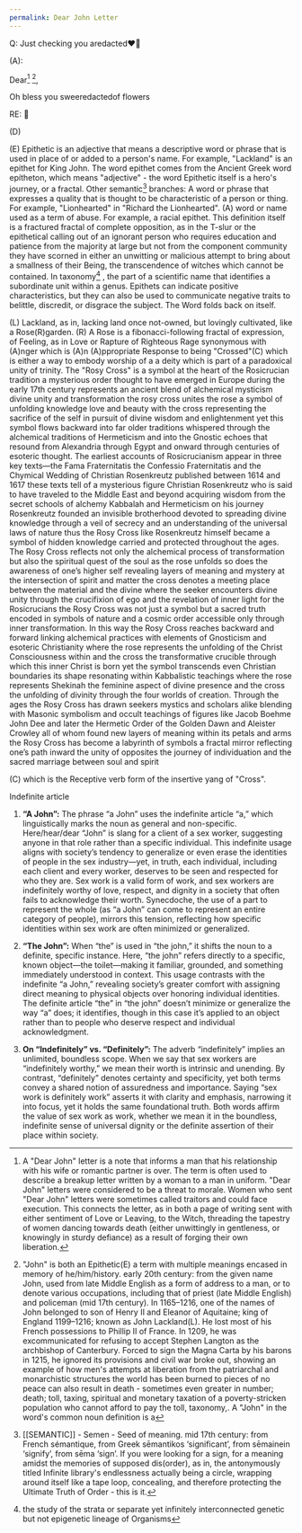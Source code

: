 ```yaml
---
permalink: Dear John Letter
---
```




Q: Just checking you aredacted❤️🌸


(A):

Dear[^D] [^J],

Oh bless you sweeredactedof flowers 

RE:
🌹


(D) 


(E) Epithetic is an adjective that means a descriptive word or phrase that is used in place of or added to a person's name. For example, "Lackland" is an epithet for King John. The word epithet comes from the Ancient Greek word epítheton, which means "adjective" - the word Epithetic itself is a hero's journey, or a fractal. 
Other semantic[^S] branches: A word or phrase that expresses a quality that is thought to be characteristic of a person or thing. For example, "Lionhearted" in "Richard the Lionhearted". 
(A) word or name used as a term of abuse. For example, a racial epithet. This definition itself is a fractured fractal of complete opposition, as in the T-slur or the epithetical calling out of an ignorant person who requires education and patience from the majority at large but not from the component community they have scorned in either an unwitting or malicious attempt to bring about a smallness of their Being, the transcendence of witches which cannot be contained. 
In  taxonomy[^T] , the part of a scientific name that identifies a subordinate unit within a genus. 
Epithets can indicate positive characteristics, but they can also be used to communicate negative traits to belittle, discredit, or disgrace the subject. The Word folds back on itself.

(L) Lackland, as in, lacking land once not-owned, but lovingly cultivated, like a Rose(R)garden. 
(R) A Rose is a fibonacci-following fractal of expression, of Feeling, as in Love or Rapture of Righteous Rage synonymous with (A)nger which is (A)n (A)ppropriate Response to being "Crossed"(C) which is either a way to embody worship of a a deity which is part of a paradoxical unity of trinity. The "Rosy Cross" is a symbol at the heart of the Rosicrucian tradition a mysterious order thought to have emerged in Europe during the early 17th century represents an ancient blend of alchemical mysticism divine unity and transformation the rosy cross unites the rose a symbol of unfolding knowledge love and beauty with the cross representing the sacrifice of the self in pursuit of divine wisdom and enlightenment yet this symbol flows backward into far older traditions whispered through the alchemical traditions of Hermeticism and into the Gnostic echoes that resound from Alexandria through Egypt and onward through centuries of esoteric thought.
The earliest accounts of Rosicrucianism appear in three key texts—the Fama Fraternitatis the Confessio Fraternitatis and the Chymical Wedding of Christian Rosenkreutz published between 1614 and 1617 these texts tell of a mysterious figure Christian Rosenkreutz who is said to have traveled to the Middle East and beyond acquiring wisdom from the secret schools of alchemy Kabbalah and Hermeticism on his journey Rosenkreutz founded an invisible brotherhood devoted to spreading divine knowledge through a veil of secrecy and an understanding of the universal laws of nature thus the Rosy Cross like Rosenkreutz himself became a symbol of hidden knowledge carried and protected throughout the ages.
The Rosy Cross reflects not only the alchemical process of transformation but also the spiritual quest of the soul as the rose unfolds so does the awareness of one’s higher self revealing layers of meaning and mystery at the intersection of spirit and matter the cross denotes a meeting place between the material and the divine where the seeker encounters divine unity through the crucifixion of ego and the revelation of inner light for the Rosicrucians the Rosy Cross was not just a symbol but a sacred truth encoded in symbols of nature and a cosmic order accessible only through inner transformation.
In this way the Rosy Cross reaches backward and forward linking alchemical practices with elements of Gnosticism and esoteric Christianity where the rose represents the unfolding of the Christ Consciousness within and the cross the transformative crucible through which this inner Christ is born yet the symbol transcends even Christian boundaries its shape resonating within Kabbalistic teachings where the rose represents Shekinah the feminine aspect of divine presence and the cross the unfolding of divinity through the four worlds of creation.
Through the ages the Rosy Cross has drawn seekers mystics and scholars alike blending with Masonic symbolism and occult teachings of figures like Jacob Boehme John Dee and later the Hermetic Order of the Golden Dawn and Aleister Crowley all of whom found new layers of meaning within its petals and arms the Rosy Cross has become a labyrinth of symbols a fractal mirror reflecting one’s path inward the unity of opposites the journey of individuation and the sacred marriage between soul and spirit

(C) which is the Receptive verb form of the insertive yang of "Cross". 


[^D]: A "Dear John" letter is a note that informs a man that his relationship with his wife or romantic partner is over. The term is often used to describe a breakup letter written by a woman to a man in uniform.  "Dear John" letters were considered to be a threat to morale. Women who sent "Dear John" letters were sometimes called traitors and could face execution. This connects the letter, as in both a page of writing sent with either sentiment of Love or Leaving, to the Witch, threading the tapestry of women dancing towards death (either unwittingly in gentleness, or knowingly in sturdy defiance) as a result of forging their own liberation.






[^J]: "John" is both an Epithetic(E) a term with multiple meanings encased in memory of he/him/history. early 20th century: from the given name John, used from late Middle English as a form of address to a man, or to denote various occupations, including that of priest (late Middle English) and policeman (mid 17th century). In 1165–1216, one of the names of John belonged to son of Henry II and Eleanor of Aquitaine; king of England 1199–1216; known as John Lackland(L). He lost most of his French possessions to Phillip II of France. In 1209, he was excommunicated for refusing to accept Stephen Langton as the archbishop of Canterbury. Forced to sign the Magna Carta by his barons in 1215, he ignored its provisions and civil war broke out, showing an example of how men's attempts at liberation from the patriarchal and monarchistic structures the world has been burned to pieces of no peace can also result in death - sometimes even greater in number; death; toll, taxing, spiritual and monetary taxation of a poverty-stricken population who cannot afford to pay the toll, taxonomy,[^T]. A[^A] "John" in the word's common noun definition is a

[^A]: Definite article 

Indefinite article 

[^S]: [[SEMANTIC]] - Semen - Seed of meaning. mid 17th century: from French sémantique, from Greek sēmantikos ‘significant’, from sēmainein ‘signify’, from sēma ‘sign’. If you were looking for a sign, for a meaning amidst the memories of supposed dis(order), as in, the antonymously titled Infinite library's endlessness actually being a circle, wrapping around itself like a tape loop, concealing, and therefore protecting the Ultimate Truth of Order - this is it. 
[^T]:  the study of the strata or separate yet infinitely interconnected genetic but not epigenetic lineage of Organisms

1. **“A John”:** The phrase “a John” uses the indefinite article “a,” which linguistically marks the noun as general and non-specific. Here/hear/dear “John” is slang for a client of a sex worker, suggesting anyone in that role rather than a specific individual. This indefinite usage aligns with society’s tendency to generalize or even erase the identities of people in the sex industry—yet, in truth, each individual, including each client and every worker, deserves to be seen and respected for who they are. Sex work is a valid form of work, and sex workers are indefinitely worthy of love, respect, and dignity in a society that often fails to acknowledge their worth. Synecdoche, the use of a part to represent the whole (as “a John” can come to represent an entire category of people), mirrors this tension, reflecting how specific identities within sex work are often minimized or generalized.

2. **“The John”:** When “the” is used in “the john,” it shifts the noun to a definite, specific instance. Here, “the john” refers directly to a specific, known object—the toilet—making it familiar, grounded, and something immediately understood in context. This usage contrasts with the indefinite “a John,” revealing society’s greater comfort with assigning direct meaning to physical objects over honoring individual identities. The definite article “the” in “the john” doesn’t minimize or generalize the way “a” does; it identifies, though in this case it’s applied to an object rather than to people who deserve respect and individual acknowledgment.

3. **On “Indefinitely” vs. “Definitely”:** The adverb “indefinitely” implies an unlimited, boundless scope. When we say that sex workers are “indefinitely worthy,” we mean their worth is intrinsic and unending. By contrast, “definitely” denotes certainty and specificity, yet both terms convey a shared notion of assuredness and importance. Saying “sex work is definitely work” asserts it with clarity and emphasis, narrowing it into focus, yet it holds the same foundational truth. Both words affirm the value of sex work as work, whether we mean it in the boundless, indefinite sense of universal dignity or the definite assertion of their place within society.